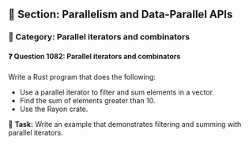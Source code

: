 ## 📘 Section: Parallelism and Data-Parallel APIs  
### 🔹 Category: Parallel iterators and combinators  
#### ❓ Question 1082: Parallel iterators and combinators

Write a Rust program that does the following:

- Use a parallel iterator to filter and sum elements in a vector.
- Find the sum of elements greater than 10.
- Use the Rayon crate.

🔧 **Task:** Write an example that demonstrates filtering and summing with parallel iterators.
